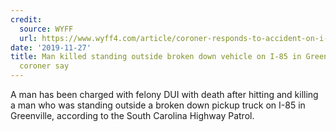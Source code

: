 ```yaml
---
credit:
  source: WYFF
  url: https://www.wyff4.com/article/coroner-responds-to-accident-on-i-85-near-laurens-road-exit-in-greenville-county/30000672
date: '2019-11-27'
title: Man killed standing outside broken down vehicle on I-85 in Greenville County,
  coroner say
---
```



A man has been charged with felony DUI with death after hitting and killing a man who was standing outside a broken down pickup truck on I-85 in Greenville, according to the South Carolina Highway Patrol.
